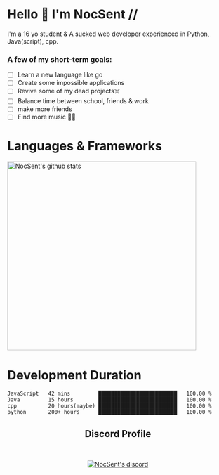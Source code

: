 # Hello 👋 I'm NocSent //

I'm a 16 yo student & A sucked web developer experienced in Python, Java(script), cpp. 
### A few of my short-term goals:
- [ ] Learn a new language like go
- [ ] Create some impossible applications
- [ ] Revive some of my dead projects☠️
- [ ] Balance time between school, friends & work
- [ ] make more friends
- [ ] Find more music 🎵🎶

# Languages & Frameworks
<img src="https://github-readme-stats.vercel.app/api?username=NocSent&show_icons=true" width="430px" alt="NocSent's github stats" title="NocSent's github stats" />

# Development Duration

<!--START_SECTION:waka-->

```text
JavaScript   42 mins         █████████████████████████   100.00 %
Java         15 hours        █████████████████████████   100.00 %
cpp          20 hours(maybe) █████████████████████████   100.00 %
python       200+ hours      █████████████████████████   100.00 %
```

<!--END_SECTION:waka-->

<h2 align="center">Discord Profile</h2><br>
  <p align="center">
    <a href="https://discord.gg/y4BcXCGqAr">
        <img title="NocSent discord" alt="NocSent's discord" src="https://discord.c99.nl/widget/theme-3/743754732950126604.png"/>
    </a>
</p>
